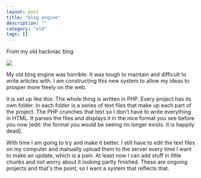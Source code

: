 ```yaml
---
layout: post
title: "blog_engine"
description: ""
category: "old"
tags: []
---
```



From my old hackniac blog


![](http://hackniac.com/images/relic/engine.png)

My old blog engine was horrible. It was tough to maintain and difficult to write articles with. I am constructing this new system to allow my ideas to prosper more freely on the web.

It is set up like this: The whole thing is written in PHP. Every project has its own folder. In each folder is a series of text files that make up each part of the project. The PHP crunches that text so I don't have to write everything in HTML. It parses the files and displays it in the nice format you see before you now [edit: the format you would be seeing no longer exists. It is happily dead].

With time I am going to try and make it better. I still have to edit the text files on my computer and manually upload them to the server every time I want to make an update, which is a pain. At least now I can add stuff in little chunks and not worry about it looking partly finished. These are ongoing projects and that's the point, so I want a system that reflects that.
